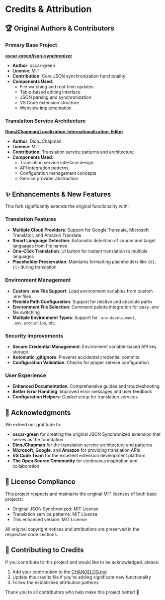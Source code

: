 # Credits & Attribution

## 🏆 Original Authors & Contributors

### Primary Base Project

**[oscar-green/json-synchronizer](https://github.com/oscar-green/json-synchronizer)**

- **Author**: oscar-green
- **License**: MIT
- **Contribution**: Core JSON synchronization functionality
- **Components Used**:
  - File watching and real-time updates
  - Table-based editing interface
  - JSON parsing and synchronization
  - VS Code extension structure
  - Webview implementation

### Translation Service Architecture

**[DionJChapman/Localization-Internationalization-Editor](https://github.com/DionJChapman/Localization-Internationalization-Editor)**

- **Author**: DionJChapman
- **License**: MIT
- **Contribution**: Translation service patterns and architecture
- **Components Used**:
  - Translation service interface design
  - API integration patterns
  - Configuration management concepts
  - Service provider abstraction

## ✨ Enhancements & New Features

This fork significantly extends the original functionality with:

### Translation Features

- **Multiple Cloud Providers**: Support for Google Translate,
  Microsoft Translator, and Amazon Translate
- **Smart Language Detection**: Automatic detection of source and
  target languages from file names
- **One-Click Translation**: UI button for instant translation to multiple languages
- **Placeholder Preservation**: Maintains formatting placeholders like `{0}`,
  `{1}` during translation

### Environment Management

- **Custom .env File Support**: Load environment variables from custom .env files
- **Flexible Path Configuration**: Support for relative and absolute paths
- **Environment File Selection**: Command palette integration
  for easy .env file switching
- **Multiple Environment Types**: Support for `.env.development`,
  `.env.production`, etc.

### Security Improvements

- **Secure Credential Management**: Environment variable-based API key storage
- **Automatic .gitignore**: Prevents accidental credential commits
- **Configuration Validation**: Checks for proper service configuration

### User Experience

- **Enhanced Documentation**: Comprehensive guides and troubleshooting
- **Better Error Handling**: Improved error messages and user feedback
- **Configuration Helpers**: Guided setup for translation services

## 🙏 Acknowledgments

We extend our gratitude to:

- **oscar-green** for creating the original JSON Synchronized extension
  that serves as the foundation
- **DionJChapman** for the translation service architecture and patterns
- **Microsoft**, **Google**, and **Amazon** for providing translation APIs
- **VS Code Team** for the excellent extension development platform
- **The Open Source Community** for continuous inspiration and collaboration

## 📄 License Compliance

This project respects and maintains the original MIT licenses of both base projects:

- Original JSON Synchronized: MIT License
- Translation service patterns: MIT License
- This enhanced version: MIT License

All original copyright notices and attributions are preserved
in the respective code sections.

## 🤝 Contributing to Credits

If you contribute to this project and would like to be acknowledged, please:

1. Add your contribution to the [CHANGELOG.md](../CHANGELOG.md)
2. Update this credits file if you're adding significant new functionality
3. Follow the established attribution patterns

Thank you to all contributors who help make this project better! 🎉
